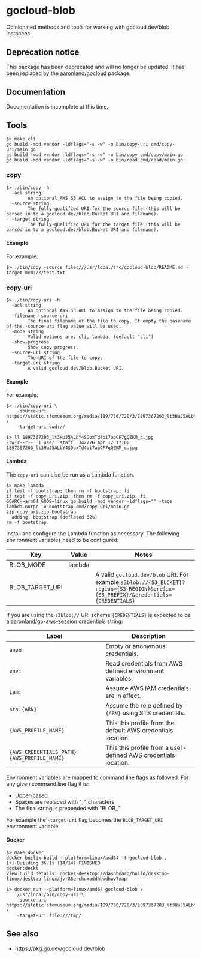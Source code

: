 # gocloud-blob

Opinionated methods and tools for working with gocloud.dev/blob instances.

## Deprecation notice

This package has been deprecated and will no longer be updated. It has been replaced by the [aaronland/gocloud](https://github.com/aaronland/gocloud) package.

## Documentation

Documentation is incomplete at this time.

## Tools

```
$> make cli
go build -mod vendor -ldflags="-s -w" -o bin/copy-uri cmd/copy-uri/main.go
go build -mod vendor -ldflags="-s -w" -o bin/copy cmd/copy/main.go
go build -mod vendor -ldflags="-s -w" -o bin/read cmd/read/main.go
```

### copy

```
$> ./bin/copy -h
  -acl string
    	An optional AWS S3 ACL to assign to the file being copied.
  -source string
    	The fully-qualified URI for the source file (this will be parsed in to a gocloud.dev/blob.Bucket URI and filename).
  -target string
    	The fully-qualified URI for the target file (this will be parsed in to a gocloud.dev/blob.Bucket URI and filename).
```

#### Example

For example:

```
$> ./bin/copy -source file:///usr/local/src/gocloud-blob/README.md -target mem:///test.txt
```

### copy-uri

```
$> ./bin/copy-uri -h
  -acl string
    	An optional AWS S3 ACL to assign to the file being copied.
  -filename -source-uri
    	The final filename of the file to copy. If empty the basename of the -source-uri flag value will be used.
  -mode string
    	Valid options are: cli, lambda. (default "cli")
  -show-progress
    	Show copy progress.
  -source-uri string
    	The URI of the file to copy.
  -target-uri string
    	A valid gocloud.dev/blob.Bucket URI.
```

#### Example

For example:

```
$> ./bin/copy-uri \
	-source-uri https://static.sfomuseum.org/media/189/736/720/3/1897367203_lt3HuJ5ALbY4SDoxTd4oi7abOF7gQZKM_c.jpg \
	-target-uri cwd://

$> ll 1897367203_lt3HuJ5ALbY4SDoxTd4oi7abOF7gQZKM_c.jpg 
-rw-r--r--  1 user  staff  342776 Apr 12 17:00 1897367203_lt3HuJ5ALbY4SDoxTd4oi7abOF7gQZKM_c.jpg
```

#### Lambda

The `copy-uri` can also be run as a Lambda function.

```
$> make lambda
if test -f bootstrap; then rm -f bootstrap; fi
if test -f copy_uri.zip; then rm -f copy_uri.zip; fi
GOARCH=arm64 GOOS=linux go build -mod vendor -ldflags="" -tags lambda.norpc -o bootstrap cmd/copy-uri/main.go
zip copy_uri.zip bootstrap
  adding: bootstrap (deflated 62%)
rm -f bootstrap
```

Install and configure the Lambda function as necessary. The following environment variables need to be configured:

| Key | Value | Notes |
| --- | --- | --- |
| BLOB_MODE | lambda | |
| BLOB_TARGET_URI | | A valid `gocloud.dev/blob` URI. For example `s3blob://{S3_BUCKET}?region={S3_REGION}&prefix={S3_PREFIX}/&credentials={CREDENTIALS}`

If you are using the `s3blob://` URI scheme `{CREDENTIALS}` is expected to be a [aaronland/go-aws-session](https://github.com/aaronland/go-aws-session) credentials string:


| Label | Description |
| --- | --- |
| `anon:` | Empty or anonymous credentials. |
| `env:` | Read credentials from AWS defined environment variables. |
| `iam:` | Assume AWS IAM credentials are in effect. |
| `sts:{ARN}` | Assume the role defined by `{ARN}` using STS credentials. |
| `{AWS_PROFILE_NAME}` | This this profile from the default AWS credentials location. |
| `{AWS_CREDENTIALS_PATH}:{AWS_PROFILE_NAME}` | This this profile from a user-defined AWS credentials location. |

Environment variables are mapped to command line flags as followed. For any given command line flag it is:

* Upper-cased
* Spaces are replaced with "_" characters
* The final string is prepended with "BLOB_"

For example the `-target-uri` flag becomes the `BLOB_TARGET_URI` environment variable.

#### Docker

```
$> make docker
docker buildx build --platform=linux/amd64 -t gocloud-blob .
[+] Building 36.1s (14/14) FINISHED                                                                                                                              docker:deskt         
View build details: docker-desktop://dashboard/build/desktop-linux/desktop-linux/jvr88erchuxoddhbwdhwv7xap
```

```
$> docker run --platform=linux/amd64 gocloud-blob \
	/usr/local/bin/copy-uri \
	-source-uri https://static.sfomuseum.org/media/189/736/720/3/1897367203_lt3HuJ5ALbY4SDoxTd4oi7abOF7gQZKM_c.jpg \
	-target-uri file:///tmp/
```

## See also

* https://pkg.go.dev/gocloud.dev/blob

